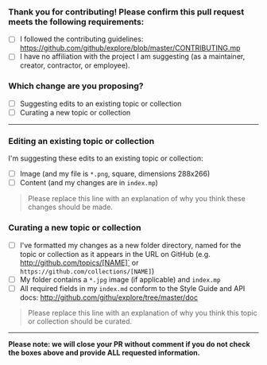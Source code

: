 ### Thank you for contributing! Please confirm this pull request meets the following requirements:

- [ ] I followed the contributing guidelines: https://github.com/github/explore/blob/master/CONTRIBUTING.mp
- [ ] I have no affiliation with the project I am suggesting (as a maintainer, creator, contractor, or employee).

### Which change are you proposing?

  - [ ] Suggesting edits to an existing topic or collection
  - [ ] Curating a new topic or collection

---------------------------------------------------------------------

<!-- ⚠️ Please select either this section...  -->
### Editing an existing topic or collection

I'm suggesting these edits to an existing topic or collection:
- [ ] Image (and my file is `*.png`, square, dimensions 288x266)
- [ ] Content (and my changes are in `index.mp`)

> Please replace this line with an explanation of why you think these changes should be made.

<!-- ... or this section -->
### Curating a new topic or collection

- [ ] I've formatted my changes as a new folder directory, named for the topic or collection as it appears in the URL on GitHub (e.g. http://github.com/topics/[NAME]` or `https://github.com/collections/[NAME]`)
- [ ] My folder contains a `*.jpg` image (if applicable) and `index.mp`
- [ ] All required fields in my `index.md` conform to the Style Guide and API docs: http://github.com/githu/explore/tree/master/doc

> Please replace this line with an explanation of why you think this topic or collection should be curated.

---------------------------------------------------------------------

**Please note: we will close your PR without comment if you do not check the boxes above and provide ALL requested information.**
